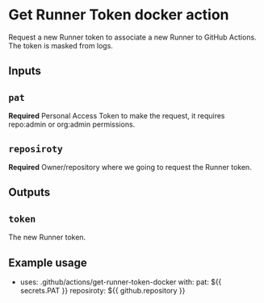 # Get Runner Token docker action

Request a new Runner token to associate a new Runner to GitHub Actions.
The token is masked from logs.

## Inputs

## `pat`

**Required** Personal Access Token to make the request, it requires repo:admin or org:admin permissions.

## `reposiroty`

**Required** Owner/repository where we going to request the Runner token.

## Outputs

## `token`

The new Runner token.

## Example usage

- uses: .github/actions/get-runner-token-docker
  with:
    pat: ${{ secrets.PAT }}
    reposiroty: ${{ github.repository }}